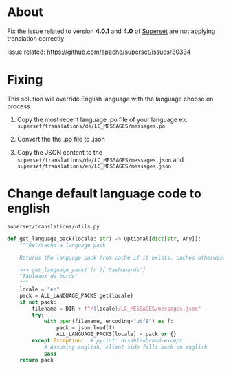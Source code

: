 # About

Fix the issue related to version **4.0.1** and **4.0** of [Superset](https://github.com/apache/superset) are not applying translation correctly

Issue related: https://github.com/apache/superset/issues/30334 

# Fixing

This solution will override English language with the language choose on  process

1. Copy the most recent language .po file of your language ex: `superset/translations/de/LC_MESSAGES/messages.po` 

1. Convert the the .po file to .json

1. Copy the JSON content to the `superset/translations/de/LC_MESSAGES/messages.json` and `superset/translations/en/LC_MESSAGES/messages.json`
# Change default language code to english

`superset/translations/utils.py`
```py
def get_language_pack(locale: str) -> Optional[dict[str, Any]]:
    """Get/cache a language pack

    Returns the language pack from cache if it exists, caches otherwise

    >>> get_language_pack('fr')['Dashboards']
    "Tableaux de bords"
    """
    locale = "en"
    pack = ALL_LANGUAGE_PACKS.get(locale)
    if not pack:
        filename = DIR + f"/{locale}/LC_MESSAGES/messages.json"
        try:
            with open(filename, encoding="utf8") as f:
                pack = json.load(f)
                ALL_LANGUAGE_PACKS[locale] = pack or {}
        except Exception:  # pylint: disable=broad-except
            # Assuming english, client side falls back on english
            pass
    return pack
```

